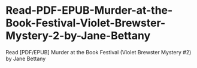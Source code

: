 # Read-PDF-EPUB-Murder-at-the-Book-Festival-Violet-Brewster-Mystery-2-by-Jane-Bettany
Read [PDF/EPUB] Murder at the Book Festival (Violet Brewster Mystery #2) by Jane Bettany
